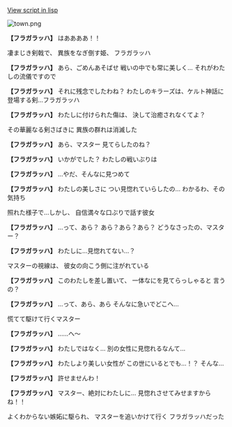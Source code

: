 [View script in lisp](../scripts/10102301.txt)

![town.png](../images/backgrounds/town.png)

**【フラガラッハ】**
はああああ！！

凄まじき剣戟で、
異族をなぎ倒す姫、
フラガラッハ

**【フラガラッハ】**
あら、ごめんあそばせ
戦いの中でも常に美しく…
それがわたしの流儀ですので

**【フラガラッハ】**
それに残念でしたわね？
わたしのキラーズは、ケルト神話に
登場する剣…フラガラッハ

**【フラガラッハ】**
わたしに付けられた傷は、
決して治癒されなくてよ？

その華麗なる剣さばきに
異族の群れは消滅した

**【フラガラッハ】**
あら、マスター
見てらしたのね？

**【フラガラッハ】**
いかがでした？
わたしの戦いぶりは

**【フラガラッハ】**
…やだ、そんなに見つめて

**【フラガラッハ】**
わたしの美しさに
つい見惚れていらしたの…
わかるわ、その気持ち

照れた様子で…しかし、
自信満々な口ぶりで話す彼女

**【フラガラッハ】**
…って、あら？
あら？あら？あら？
どうなさったの、マスター？

**【フラガラッハ】**
わたしに…見惚れてない…？

マスターの視線は、
彼女の向こう側に注がれている

**【フラガラッハ】**
このわたしを差し置いて、
一体なにを見てらっしゃると
言うの？

**【フラガラッハ】**
…って、あら、あら
そんなに急いでどこへ…

慌てて駆けて行くマスター

**【フラガラッハ】**
……へ～

**【フラガラッハ】**
わたしではなく…
別の女性に見惚れるなんて…

**【フラガラッハ】**
わたしより美しい女性が
この世にいるとでも…！？
そんな…

**【フラガラッハ】**
許せませんわ！

**【フラガラッハ】**
マスター、絶対にわたしに…
見惚れさせてみせますからね！！

よくわからない嫉妬に駆られ、
マスターを追いかけて行く
フラガラッハだった